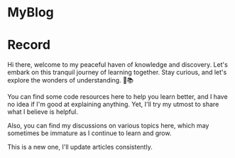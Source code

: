 # MyBlog
# Record
Hi there, welcome to my peaceful haven of knowledge and discovery. Let's embark on this tranquil journey of learning together. Stay curious, and let's explore the wonders of understanding. 🌱📚

You can find some code resources here to help you learn better, and I have no idea if I'm good at explaining anything. Yet, I'll try my utmost to share what I believe is helpful.

Also, you can find my discussions on various topics here, which may sometimes be immature as I continue to learn and grow.

This is a new one, I'll update articles consistently.
